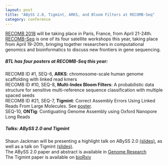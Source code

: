 ```yaml
---  
layout: post  
title: "ABySS 2.0, Tigmint, ARKS, and Bloom Filters at RECOMB-Seq"  
category: conference  
---  
```


[RECOMB 2018](http://recomb2018.fr/) will be taking place in Paris, France, from April 21-24th. [RECOMB-Seq](http://recomb2018.fr/recomb-seq/) is one of its four satellite workshops this year, taking place from April 19-20th, bringing together researchers in computational genomics and bioinformatics to discuss new frontiers in gene sequencing.

##### BTL has four posters at RECOMB-Seq this year:
RECOMB ID #1, SEQ-6, **ARKS**: chromosome-scale human genome scaffolding with linked read kmers  
RECOMB ID #10, SEQ-8, **Multi-Index Bloom Filters**: A probabilistic data structure for sensitive multi-reference sequence   classification with multiple spaced seeds  
RECOMB ID #21, SEQ-7, **Tigmint**: Correct Assembly Errors Using Linked Reads From Large Molecules. See [poster](https://f1000research.com/posters/6-1406).  
SEQ-10, **ONTig**: Contiguating Genome Assembly using Oxford Nanopore Long Reads

##### Talks: ABySS 2.0 and Tigmint
Shaun Jackman will be presenting a highlight talk on ABySS 2.0 [(slides)](http://sjackman.ca/abyss2-slides/), as well as a talk on Tigmint [(slides)](http://sjackman.ca/tigmint-recomb-slides/).  
The ABySS 2.0 paper and abstract is available in [Genome Research](https://genome.cshlp.org/content/27/5/768)  
The Tigmint paper is available on [bioRxiv](https://www.biorxiv.org/content/early/2018/04/20/304253)  

